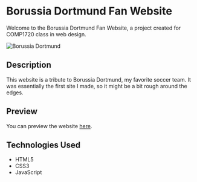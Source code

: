 # Borussia Dortmund Fan Website

Welcome to the Borussia Dortmund Fan Website, a project created for COMP1720 class in web design.

![Borussia Dortmund](https://your_image_url_here)

## Description

This website is a tribute to Borussia Dortmund, my favorite soccer team. It was essentially the first site I made, so it might be a bit rough around the edges.

## Preview

You can preview the website [here](https://html-preview.github.io/?url=https://raw.githubusercontent.com/andrew1k3/dortmund/main/index.html).

## Technologies Used

- HTML5
- CSS3
- JavaScript
